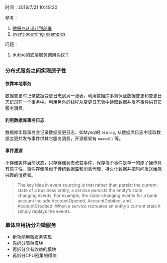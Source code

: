 时间：2018/7/21 10:49:20   

参考：

1. [微服务从设计到部署](https://github.com/DocsHome/microservices)
1. [event-sourcing-examples](https://github.com/cer/event-sourcing-examples/wiki)

问题：

1. dubbo的底层服务调用协议？  

## 
###  分布式服务之间实现原子性

#### 依靠本地事务

数据变更时记录数据变更日志到另一张表，利用数据库事务保证数据变更和变更日志记录在一个事务中。利用另外的线程从变更日志表中读取数据并发不事件供其它服务消费。  

#### 利用数据库事务日志

数据库实现事务会记录数据变更日志，如Mysql的 `binlog`, 从数据库日志中读取数据变更并发布事件供其它服务消费，开源框架有 `maxwall` 等。

#### 事件溯源

不存储实体当前状态，只存存储状态改变事件，保存每个事件是单一的原子操作具有原子性。事件存储类似于传统数据库和消息代理，持久化数据并把时间发送给感兴趣的消费者。
> The key idea in event sourcing is that rather than persist the current state of a business entity, a service persists the entity’s state changing events. For example, the state-changing events for a bank account include AccountOpened, AccountDebited, and AccountCredited. When a service recreates an entity’s current state it simply replays the events.


### 单体应用拆分为微服务

 * 新功能用微服务实现
 * 先拆分简单模块
 * 再拆分会有收益的模块
 * 再拆分CPU密集的模块
